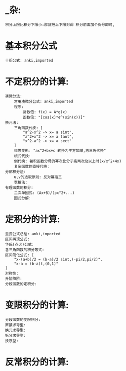 # _杂: 
    积分上限比积分下限小:那就把上下限对调 积分前面加个负号即可,


# 基本积分公式
    十组公式: anki,imported
# 不定积分的计算:
    凑微分法:
        常用凑微分公式: anki,imported
        程序:
            常数倍: f(x) = A*g(x)
            函数倍: "[cos(x)*e^(sin(x))]"
    换元法:
        三角函数代换: [
            "a^2-x^2 -> x= a sint",
            "a^2+x^2 -> x= a tant",
            "x^2-a^2 -> x= a sect"
        ]
        恒等变形: "ax^2+bx+c 转换为平方加减,再三角代换"
        根式代换: 
        倒代换: 被积函数分母的幂次比分子高两次及以上时(x/x^2+4x)
        复杂函数的直接代换: 
    分部积分法:
        u,v的选取原则: 反对幂指三
        表格法:
    有理函数的积分:
        二次单因式: (Ax+B)/(px^2+...)
        因式分解:
# 定积分的计算:
    重要公式总结: anki,imported
    区间再现公式:
    华氏(点火)公式:
    含三角函数的积分等式:
    区间简化公式: [
        "x-(a+b)/2 = (b-a)/2 sint,(-pi/2,pi/2)",
        "x-a = (b-a)t,(0,1)"
    ]
    对称性:
    升阶降阶:
    分段函数的定积分:
# 变限积分的计算:
    分段函数的变限积分:
    直接求导型:
    换元求导型:
    拆分求导型:
    换序型:
# 反常积分的计算: